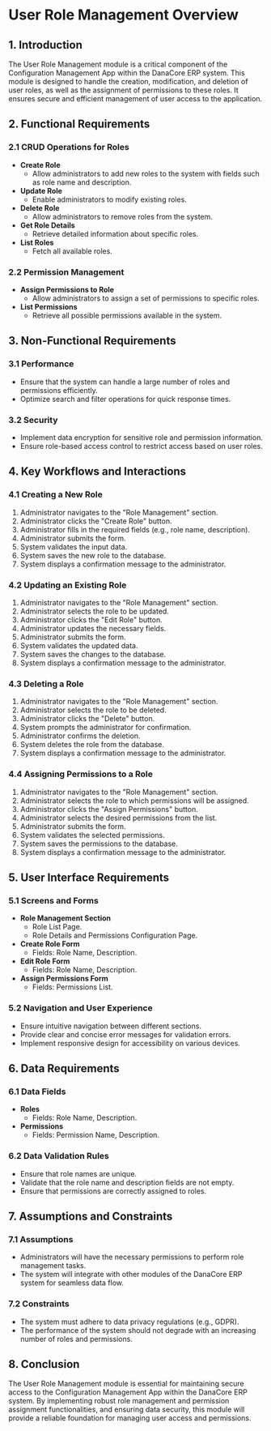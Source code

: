 # User Role Management Overview

## 1. Introduction
The User Role Management module is a critical component of the Configuration Management App within the DanaCore ERP system. This module is designed to handle the creation, modification, and deletion of user roles, as well as the assignment of permissions to these roles. It ensures secure and efficient management of user access to the application.

## 2. Functional Requirements
### 2.1 CRUD Operations for Roles
- **Create Role**
  - Allow administrators to add new roles to the system with fields such as role name and description.
- **Update Role**
  - Enable administrators to modify existing roles.
- **Delete Role**
  - Allow administrators to remove roles from the system.
- **Get Role Details**
  - Retrieve detailed information about specific roles.
- **List Roles**
  - Fetch all available roles.

### 2.2 Permission Management
- **Assign Permissions to Role**
  - Allow administrators to assign a set of permissions to specific roles.
- **List Permissions**
  - Retrieve all possible permissions available in the system.

## 3. Non-Functional Requirements
### 3.1 Performance
- Ensure that the system can handle a large number of roles and permissions efficiently.
- Optimize search and filter operations for quick response times.

### 3.2 Security
- Implement data encryption for sensitive role and permission information.
- Ensure role-based access control to restrict access based on user roles.

## 4. Key Workflows and Interactions
### 4.1 Creating a New Role
1. Administrator navigates to the "Role Management" section.
2. Administrator clicks the "Create Role" button.
3. Administrator fills in the required fields (e.g., role name, description).
4. Administrator submits the form.
5. System validates the input data.
6. System saves the new role to the database.
7. System displays a confirmation message to the administrator.

### 4.2 Updating an Existing Role
1. Administrator navigates to the "Role Management" section.
2. Administrator selects the role to be updated.
3. Administrator clicks the "Edit Role" button.
4. Administrator updates the necessary fields.
5. Administrator submits the form.
6. System validates the updated data.
7. System saves the changes to the database.
8. System displays a confirmation message to the administrator.

### 4.3 Deleting a Role
1. Administrator navigates to the "Role Management" section.
2. Administrator selects the role to be deleted.
3. Administrator clicks the "Delete" button.
4. System prompts the administrator for confirmation.
5. Administrator confirms the deletion.
6. System deletes the role from the database.
7. System displays a confirmation message to the administrator.

### 4.4 Assigning Permissions to a Role
1. Administrator navigates to the "Role Management" section.
2. Administrator selects the role to which permissions will be assigned.
3. Administrator clicks the "Assign Permissions" button.
4. Administrator selects the desired permissions from the list.
5. Administrator submits the form.
6. System validates the selected permissions.
7. System saves the permissions to the database.
8. System displays a confirmation message to the administrator.

## 5. User Interface Requirements
### 5.1 Screens and Forms
- **Role Management Section**
  - Role List Page.
  - Role Details and Permissions Configuration Page.
- **Create Role Form**
  - Fields: Role Name, Description.
- **Edit Role Form**
  - Fields: Role Name, Description.
- **Assign Permissions Form**
  - Fields: Permissions List.

### 5.2 Navigation and User Experience
- Ensure intuitive navigation between different sections.
- Provide clear and concise error messages for validation errors.
- Implement responsive design for accessibility on various devices.

## 6. Data Requirements
### 6.1 Data Fields
- **Roles**
  - Fields: Role Name, Description.
- **Permissions**
  - Fields: Permission Name, Description.

### 6.2 Data Validation Rules
- Ensure that role names are unique.
- Validate that the role name and description fields are not empty.
- Ensure that permissions are correctly assigned to roles.

## 7. Assumptions and Constraints
### 7.1 Assumptions
- Administrators will have the necessary permissions to perform role management tasks.
- The system will integrate with other modules of the DanaCore ERP system for seamless data flow.

### 7.2 Constraints
- The system must adhere to data privacy regulations (e.g., GDPR).
- The performance of the system should not degrade with an increasing number of roles and permissions.

## 8. Conclusion
The User Role Management module is essential for maintaining secure access to the Configuration Management App within the DanaCore ERP system. By implementing robust role management and permission assignment functionalities, and ensuring data security, this module will provide a reliable foundation for managing user access and permissions.
